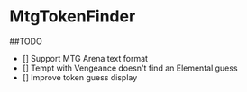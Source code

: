 # MtgTokenFinder
##TODO
- [] Support MTG Arena text format
- [] Tempt with Vengeance doesn't find an Elemental guess
- [] Improve token guess display 
